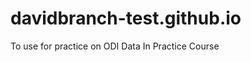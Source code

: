davidbranch-test.github.io
==========================

To use for practice on ODI Data In Practice Course
